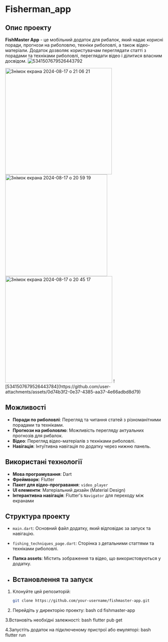 # Fisherman_app
 


## Опис проекту

**FishMaster App** - це мобільний додаток для рибалок, який надає корисні поради, прогнози на риболовлю, техніки риболовлі, а також відео-матеріали. Додаток дозволяє користувачам переглядати статті з порадами та техніками риболовлі, переглядати відео і ділитися власним досвідом.
![5341507679526443792](https://github.com/user-attachments/assets/d3ed1fd1-44c1-411f-8370-44154409b61a)

<img width="340" alt="Знімок екрана 2024-08-17 о 21 06 21" src="https://github.com/user-attachments/assets/a87ada7d-4468-4397-93f2-6e94b130cc2f">
<img width="325" alt="Знімок екрана 2024-08-17 о 20 59 19" src="https://github.com/user-attachments/assets/10bb325d-268b-4ae1-bd33-29305576ee0b">
<img width="341" alt="Знімок екрана 2024-08-17 о 20 45 17" src="https://github.com/user-attachments/assets/7a1461bc-fff7-4a00-bffc-18393b562010">
![5341507679526443784](https://github.com/user-attachments/assets/0d74b3f2-0e37-4385-aa37-4e66adbd8d79)

## Можливості

- **Поради по риболовлі**: Перегляд та читання статей з різноманітними порадами та техніками.
- **Прогнози на риболовлю**: Можливість перегляду актуальних прогнозів для рибалок.
- **Відео**: Перегляд відео-матеріалів з техніками риболовлі.
- **Навігація**: Інтуїтивна навігація по додатку через нижню панель.

## Використані технології

- **Мова програмування**: Dart
- **Фреймворк**: Flutter
- **Пакет для відео-програвання**: `video_player`
- **UI елементи**: Матеріальний дизайн (Material Design)
- **Інтерактивна навігація**: Flutter's `Navigator` для переходу між екранами

## Структура проекту

- `main.dart`: Основний файл додатку, який відповідає за запуск та навігацію.
- `fishing_techniques_page.dart`: Сторінка з детальними статтями та техніками риболовлі.
- **Папка assets**: Містить зображення та відео, що використовуються у додатку.

- ## Встановлення та запуск

1. Клонуйте цей репозиторій:
   ```bash
   git clone https://github.com/your-username/fishmaster-app.git

2. Перейдіть у директорію проекту:
bash
cd fishmaster-app

3.Встановіть необхідні залежності:
bash flutter pub get

4.Запустіть додаток на підключеному пристрої або емуляторі:
bash flutter run
